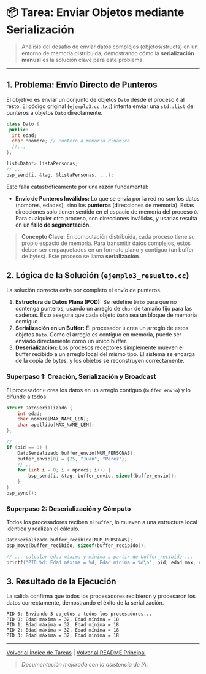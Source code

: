 # 📦 Tarea: Enviar Objetos mediante Serialización

> Análisis del desafío de enviar datos complejos (objetos/structs) en un entorno de memoria distribuida, demostrando cómo la **serialización manual** es la solución clave para este problema.

---

## 1. Problema: Envío Directo de Punteros

El objetivo es enviar un conjunto de objetos `Dato` desde el proceso `0` al resto. El código original (`ejemplo3.cc.txt`) intenta enviar una `std::list` de punteros a objetos `Dato` directamente.

```cpp
class Dato {
 public:
  int edad;
  char *nombre; // Puntero a memoria dinámica
  //...
};

list<Dato*> listaPersonas;
// ...
bsp_send(i, &tag, &listaPersonas, ...);
```

Esto falla catastróficamente por una razón fundamental:
-   **Envío de Punteros Inválidos:** Lo que se envía por la red no son los datos (nombres, edades), sino los **punteros** (direcciones de memoria). Estas direcciones solo tienen sentido en el espacio de memoria del proceso `0`. Para cualquier otro proceso, son direcciones inválidas, y usarlas resulta en un **fallo de segmentación**.

> **Concepto Clave:** En computación distribuida, cada proceso tiene su propio espacio de memoria. Para transmitir datos complejos, estos deben ser empaquetados en un formato plano y contiguo (un buffer de bytes). Este proceso se llama **serialización**.

## 2. Lógica de la Solución (`ejemplo3_resuelto.cc`)

La solución correcta evita por completo el envío de punteros.

1.  **Estructura de Datos Plana (POD):** Se redefine `Dato` para que no contenga punteros, usando un arreglo de `char` de tamaño fijo para las cadenas. Esto asegura que cada objeto `Dato` sea un bloque de memoria contiguo.
2.  **Serialización en un Buffer:** El procesador `0` crea un arreglo de estos objetos `Dato`. Como el arreglo es contiguo en memoria, puede ser enviado directamente como un único buffer.
3.  **Deserialización:** Los procesos receptores simplemente mueven el buffer recibido a un arreglo local del mismo tipo. El sistema se encarga de la copia de bytes, y los objetos se reconstruyen correctamente.

### Superpaso 1: Creación, Serialización y Broadcast

El procesador `0` crea los datos en un arreglo contiguo (`buffer_envio`) y lo difunde a todos.

```cpp
struct DatoSerializado {
    int edad;
    char nombre[MAX_NAME_LEN];
    char apellido[MAX_NAME_LEN];
};

// ...
if (pid == 0) {
    DatoSerializado buffer_envio[NUM_PERSONAS];
    buffer_envio[0] = {25, "Juan", "Perez"};
    // ...
    for (int i = 0; i < nprocs; i++) {
        bsp_send(i, &tag, buffer_envio, sizeof(buffer_envio));
    }
}
bsp_sync();
```

### Superpaso 2: Deserialización y Cómputo
Todos los procesadores reciben el `buffer`, lo mueven a una estructura local idéntica y realizan el cálculo.

```cpp
DatoSerializado buffer_recibido[NUM_PERSONAS];
bsp_move(buffer_recibido, sizeof(buffer_recibido));

// ... calcular edad máxima y mínima a partir de buffer_recibido ...
printf("PID %d: Edad máxima = %d, Edad mínima = %d\n", pid, edad_max, edad_min);
```

## 3. Resultado de la Ejecución

La salida confirma que todos los procesadores recibieron y procesaron los datos correctamente, demostrando el éxito de la serialización.

```text
PID 0: Enviando 3 objetos a todos los procesadores...
PID 0: Edad máxima = 32, Edad mínima = 18
PID 1: Edad máxima = 32, Edad mínima = 18
PID 2: Edad máxima = 32, Edad mínima = 18
PID 3: Edad máxima = 32, Edad mínima = 18
```

---
[Volver al Índice de Tareas](../README.md) | [Volver al README Principal](../../README.md)

> *Documentación mejorada con la asistencia de IA.*
